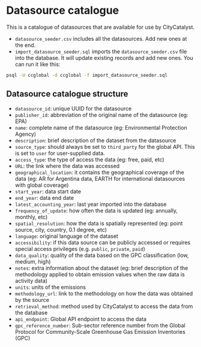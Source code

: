 # Datasource catalogue

This is a catalogue of datasources that are available for use by CityCatalyst.

- `datasource_seeder.csv` includes all the datasources. Add new ones at the end.
- `import_datasource_seeder.sql` imports the `datasource_seeder.csv` file into the database. It will update existing records and add new ones. You can run it like this:

```bash
psql -U ccglobal -d ccglobal -f import_datasource_seeder.sql
```
## Datasource catalogue structure

- `datasource_id`: unique UUID for the datasource
- `publisher_id`: abbreviation of the original name of the datasource (eg: EPA)
- `name`: complete name of the datasource (eg: Environmental Protection Agency)
- `description`: brief description of the dataset from the datasource
- `source_type`: should always be set to `third_party` for the global API. This is set to `user` for user-supplied data.
- `access_type`: the type of access the data (eg: free, paid, etc)
- `URL`: the link where the data was accessed
- `geographical_location`: it contains the geographical coverage of the data (eg: AR for Argentina data, EARTH for international datasources with global coverage)
- `start_year`: data start date
- `end_year`: data end date
- `latest_accounting_year`: last year imported into the database
- `frequency_of_update`: how often the data is updated (eg: annually, monthly, etc)
- `spatial_resolution`: how the data is spatially represented (eg: point source, city, country, 0.1 degree, etc)
- `language`: original language of the dataset
- `accessibility`: if this data source can be publicly accessed or requires special access privileges (e.g. `public`, `private`, `paid`)
- `data_quality`: quality of the data based on the GPC classification (low, medium, high)
- `notes`: extra information about the dataset (eg: brief description of the methodology applied to obtain emission values when the raw data is activity data)
- `units`: units of the emissions
- `methodology_url`: link to the methodology on how the data was obtained by the source
- `retrieval_method`: method used by CityCatalyst to access the data from the database
- `api_endpoint`: Global API endpoint to access the data
- `gpc_reference_number`: Sub-sector reference number from the Global Protocol for Community-Scale Greenhouse Gas Emission Inventories (GPC)
